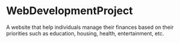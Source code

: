 # WebDevelopmentProject
A website that help individuals manage their finances based on their priorities such as education, housing, health, entertainment, etc.
